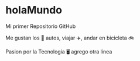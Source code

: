 # holaMundo

Mi primer Repositorio GitHub

Me gustan los 🚗 autos, viajar ✈️, andar en bicicleta 🚲

Pasion por la Tecnologia 🖥️
agrego otra linea
